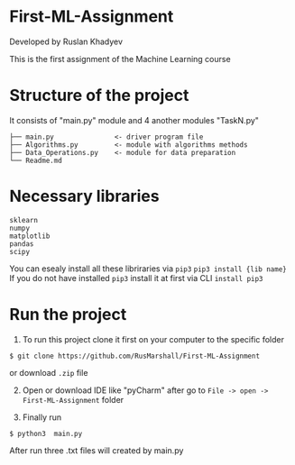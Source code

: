 # First-ML-Assignment
Developed by Ruslan Khadyev

This is the first assignment of the Machine Learning course 

# Structure of the project
It consists of "main.py" module and 4 another modules "TaskN.py"

```
├── main.py               <- driver program file 
├── Algorithms.py         <- module with algorithms methods 
├── Data_Operations.py    <- module for data preparation
└── Readme.md
```
# Necessary libraries
```
sklearn
numpy
matplotlib
pandas
scipy
```
You can esealy install all these libriraries via ```pip3```
```pip3 install {lib name}```
If you do not have installed ```pip3``` install it at first via CLI ```install pip3```

# Run the project

1) To run this project clone it first on your computer to the specific folder
```
$ git clone https://github.com/RusMarshall/First-ML-Assignment
```
or download ```.zip``` file

2) Open or download IDE like "pyCharm" after go to ```File -> open -> First-ML-Assignment``` folder

3) Finally run 
```
$ python3  main.py
```
After run three .txt files will created by main.py
